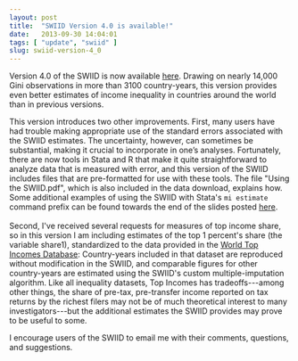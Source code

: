 ```yaml
---
layout: post
title:  "SWIID Version 4.0 is available!"
date:   2013-09-30 14:04:01
tags: [ "update", "swiid" ]
slug: swiid-version-4_0
---
```


Version 4.0 of the SWIID is now available [here](../swiid/swiid_downloads.html).  Drawing on nearly 14,000 Gini observations in more than 3100 country-years, this version provides even better estimates of income inequality in countries around the world than in previous versions.

This version introduces two other improvements.  First, many users have had trouble making appropriate use of the standard errors associated with the SWIID estimates.  The uncertainty, however, can sometimes be substantial, making it crucial to incorporate in one&rsquo;s analyses.  Fortunately, there are now tools in Stata and R that make it quite straightforward to analyze data that is measured with error, and this version of the SWIID includes files that are pre-formatted for use with these tools.  The file "Using the SWIID.pdf", which is also included in the data download, explains how.  Some additional examples of using the SWIID with Stata's `mi estimate` command prefix can be found towards the end of the slides posted <a href="../papers/SWIID_UN_Talk" rel="self">here</a>.<br /><br />Second, I've received several requests for measures of top income share, so in this version I am including estimates of the top 1 percent's share (the variable share1), standardized to the data provided in the <a href="http://topincomes.g-mond.parisschoolofeconomics.eu" rel="self">World Top Incomes Database</a>: Country-years included in that dataset are reproduced without modification in the SWIID, and comparable figures for other country-years are estimated using the SWIID's custom multiple-imputation algorithm.  Like all inequality datasets, Top Incomes has tradeoffs---among other things, the share of pre-tax, pre-transfer income reported on tax returns by the richest filers may not be of much theoretical interest to many investigators---but the additional estimates the SWIID provides may prove to be useful to some.

I encourage users of the SWIID to email me with their comments, questions, and suggestions.
